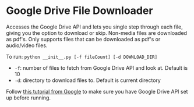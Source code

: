 # Google Drive File Downloader

Accesses the Google Drive API and lets you single step through each file, giving you the option to download or skip. Non-media files are downloaded as pdf's. Only supports files that can be downloaded as pdf's or audio/video files.

To run:
`python __init__.py [-f fileCount] [-d DOWNLOAD_DIR]`
- `-f`: number of files to fetch from Google Drive API and look at. Default is 10
- `-d`: directory to download files to. Default is current directory

Follow [this tutorial from Google](https://developers.google.com/drive/api/v3/quickstart/python) to make sure you have Google Drive API set up before running.
